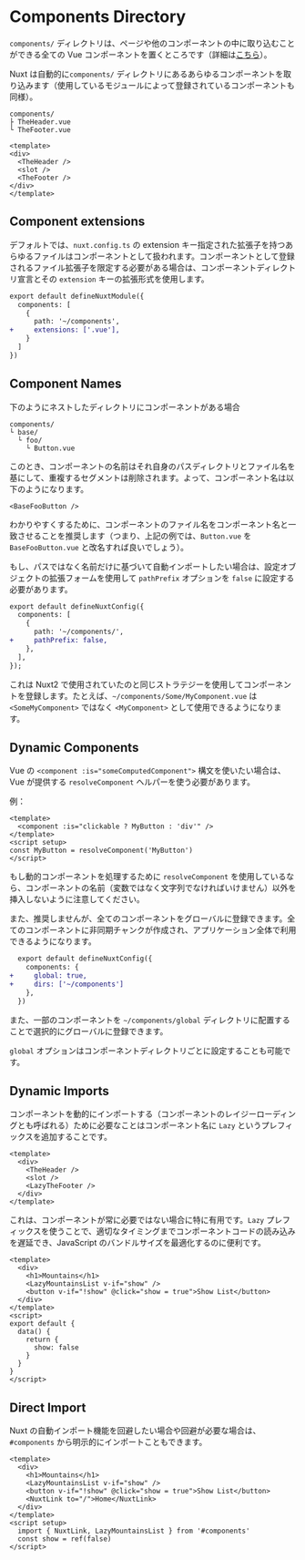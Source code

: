 # Components Directory
`components/` ディレクトリは、ページや他のコンポーネントの中に取り込むことができる全ての Vue コンポーネントを置くところです（詳細は[こちら](https://vuejs.org/guide/essentials/component-basics.html#components-basics)）。

Nuxt は自動的に`components/` ディレクトリにあるあらゆるコンポーネントを取り込みます（使用しているモジュールによって登録されているコンポーネントも同様）。

```
components/
├ TheHeader.vue
└ TheFooter.vue
```
```Vue
<template>
<div>
  <TheHeader />
  <slot />
  <TheFooter />
</div>
</template>
```

## Component extensions
デフォルトでは、`nuxt.config.ts` の extension キー指定された拡張子を持つあらゆるファイルはコンポーネントとして扱われます。コンポーネントとして登録されるファイル拡張子を限定する必要がある場合は、コンポーネントディレクトリ宣言とその `extension` キーの拡張形式を使用します。
```diff ts
export default defineNuxtModule({
  components: [
    {
      path: '~/components',
+     extensions: ['.vue'],
    }
  ]
})
```

## Component Names
下のようにネストしたディレクトリにコンポーネントがある場合
```
components/
└ base/
  └ foo/
    └ Button.vue
```
このとき、コンポーネントの名前はそれ自身のパスディレクトリとファイル名を基にして、重複するセグメントは削除されます。よって、コンポーネント名は以下のようになります。
```Vue
<BaseFooButton />
```
わかりやすくするために、コンポーネントのファイル名をコンポーネント名と一致させることを推奨します（つまり、上記の例では、`Button.vue` を `BaseFooButton.vue` と改名すれば良いでしょう）。

もし、パスではなく名前だけに基づいて自動インポートしたい場合は、設定オブジェクトの拡張フォームを使用して `pathPrefix` オプションを `false` に設定する必要があります。
```diff ts
export default defineNuxtConfig({
  components: [
    {
      path: '~/components/',
+     pathPrefix: false,
    },
  ],
});
```
これは Nuxt2 で使用されていたのと同じストラテジーを使用してコンポーネントを登録します。たとえば、`~/components/Some/MyComponent.vue` は `<SomeMyComponent>` ではなく `<MyComponent>` として使用できるようになります。

## Dynamic Components
Vue の `<component :is="someComputedComponent">` 構文を使いたい場合は、Vue が提供する `resolveComponent` ヘルパーを使う必要があります。

例：
```Vue
<template>
  <component :is="clickable ? MyButton : 'div'" />
</template>
<script setup>
const MyButton = resolveComponent('MyButton')
</script>
```

もし動的コンポーネントを処理するために `resolveComponent` を使用しているなら、コンポーネントの名前（変数ではなく文字列でなければいけません）以外を挿入しないように注意してください。

また、推奨しませんが、全てのコンポーネントをグローバルに登録できます。全てのコンポーネントに非同期チャンクが作成され、アプリケーション全体で利用できるようになります。

```diff ts
  export default defineNuxtConfig({
    components: {
+     global: true,
+     dirs: ['~/components']
    },
  })
```
また、一部のコンポーネントを `~/components/global` ディレクトリに配置することで選択的にグローバルに登録できます。

`global` オプションはコンポーネントディレクトリごとに設定することも可能です。

## Dynamic Imports
コンポーネントを動的にインポートする（コンポーネントのレイジーローディングとも呼ばれる）ために必要なことはコンポーネント名に `Lazy` というプレフィックスを追加することです。

```Vue
<template>
  <div>
    <TheHeader />
    <slot />
    <LazyTheFooter />
  </div>
</template>
```
これは、コンポーネントが常に必要ではない場合に特に有用です。`Lazy` プレフィックスを使うことで、適切なタイミングまでコンポーネントコードの読み込みを遅延でき、JavaScript のバンドルサイズを最適化するのに便利です。

```Vue
<template>
  <div>
    <h1>Mountains</h1>
    <LazyMountainsList v-if="show" />
    <button v-if="!show" @click="show = true">Show List</button>
  </div>
</template>
<script>
export default {
  data() {
    return {
      show: false
    }
  }
}
</script>
```

## Direct Import
Nuxt の自動インポート機能を回避したい場合や回避が必要な場合は、`#components` から明示的にインポートこともできます。
```Vue
<template>
  <div>
    <h1>Mountains</h1>
    <LazyMountainsList v-if="show" />
    <button v-if="!show" @click="show = true">Show List</button>
    <NuxtLink to="/">Home</NuxtLink>
  </div>
</template>
<script setup>
  import { NuxtLink, LazyMountainsList } from '#components'
  const show = ref(false)
</script>
```